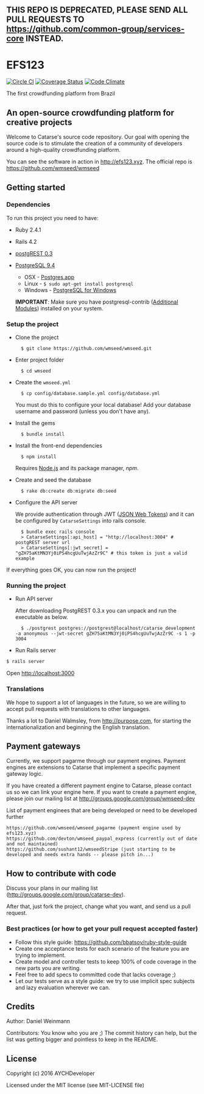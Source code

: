 ## THIS REPO IS DEPRECATED, PLEASE SEND ALL PULL REQUESTS TO https://github.com/common-group/services-core INSTEAD.

# EFS123
[![Circle CI](https://circleci.com/gh/catarse/catarse/tree/master.svg?style=svg)](https://circleci.com/gh/catarse/catarse/tree/master)
[![Coverage Status](https://coveralls.io/repos/catarse/catarse/badge.svg?branch=master)](https://coveralls.io/r/catarse/catarse?branch=master)
[![Code Climate](https://codeclimate.com/github/catarse/catarse/badges/gpa.svg)](https://codeclimate.com/github/catarse/catarse)

The first crowdfunding platform from Brazil

## An open-source crowdfunding platform for creative projects

Welcome to Catarse's source code repository.
Our goal with opening the source code is to stimulate the creation of a community of developers around a high-quality crowdfunding platform.

You can see the software in action in http://efs123.xyz.
The official repo is https://github.com/wmseed/wmseed

## Getting started

### Dependencies

To run this project you need to have:

* Ruby 2.4.1

* Rails 4.2

* [postgREST 0.3](https://github.com/begriffs/postgrest/releases/tag/v0.3.0.3)

* [PostgreSQL 9.4](http://www.postgresql.org/)
  * OSX - [Postgres.app](http://postgresapp.com/)
  * Linux - `$ sudo apt-get install postgresql`
  * Windows - [PostgreSQL for Windows](http://www.postgresql.org/download/windows/)

  **IMPORTANT**: Make sure you have postgresql-contrib ([Additional Modules](http://www.postgresql.org/docs/9.3/static/contrib.html)) installed on your system.

### Setup the project

* Clone the project

        $ git clone https://github.com/wmseed/wmseed.git

* Enter project folder

        $ cd wmseed

* Create the `wmseed.yml`

        $ cp config/database.sample.yml config/database.yml

    You must do this to configure your local database!
    Add your database username and password (unless you don't have any).

* Install the gems

        $ bundle install

* Install the front-end dependencies

        $ npm install

    Requires [Node.js](https://nodejs.org/download/) and its package manager, *npm*.

* Create and seed the database

        $ rake db:create db:migrate db:seed

* Configure the API server

	We provide authentication through JWT ([JSON Web Tokens](http://jwt.io/)) and it can be configured by `CatarseSettings` into rails console.

		$ bundle exec rails console
		> CatarseSettings[:api_host] = "http://localhost:3004" # postgREST server url
		> CatarseSettings[:jwt_secret] = "gZH75aKtMN3Yj0iPS4hcgUuTwjAzZr9C" # this token is just a valid example

If everything goes OK, you can now run the project!

### Running the project

* Run API server

	After downloading PostgREST 0.3.x you can unpack and run the executable as below.

		$ ./postgrest postgres://postgrest@localhost/catarse_development -a anonymous --jwt-secret gZH75aKtMN3Yj0iPS4hcgUuTwjAzZr9C -s 1 -p 3004

* Run Rails server
```bash
$ rails server
```

Open [http://localhost:3000](http://localhost:3000)

### Translations

We hope to support a lot of languages in the future, so we are willing to accept pull requests with translations to other languages.

Thanks a lot to Daniel Walmsley, from http://purpose.com, for starting the internationalization and beginning the English translation.

## Payment gateways

Currently, we support pagarme through our payment engines. Payment engines are extensions to Catarse that implement a specific payment gateway logic.

If you have created a different payment engine to Catarse, please contact us so we can link your engine here.
If you want to create a payment engine, please join our mailing list at http://groups.google.com/group/wmseed-dev

  List of payment enginees that are being developed or need to be developed further

    https://github.com/wmseed/wmseed_pagarme (payment engine used by efs123.xyz)
    https://github.com/devton/wmseed_paypal_express (currently out of date and not maintained)
    https://github.com/sushant12/wmseedStripe (just starting to be developed and needs extra hands -- please pitch in...)

## How to contribute with code

Discuss your plans in our mailing list (http://groups.google.com/group/catarse-dev).

After that, just fork the project, change what you want, and send us a pull request.

### Best practices (or how to get your pull request accepted faster)

* Follow this style guide: https://github.com/bbatsov/ruby-style-guide
* Create one acceptance tests for each scenario of the feature you are trying to implement.
* Create model and controller tests to keep 100% of code coverage in the new parts you are writing.
* Feel free to add specs to committed code that lacks coverage ;)
* Let our tests serve as a style guide: we try to use implicit spec subjects and lazy evaluation wherever we can.

## Credits

Author: Daniel Weinmann

Contributors: You know who you are ;) The commit history can help, but the list was getting bigger and pointless to keep in the README.

## License

Copyright (c) 2016 AYCHDeveloper

Licensed under the MIT license (see MIT-LICENSE file)
